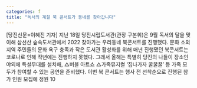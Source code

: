 ```yaml
---
categories: f
title: "독서의 계절 북 콘서트가 동네를 찾아갑니다"
---
```

[당진신문=이혜진 기자] 지난 18일 당진시립도서관(관장 구본휘)은 9월 독서의 달을 맞이해 삼선산 숲속도서관에서 2022 찾아가는 우리동네 북콘서트를 진행했다. 문화 소외 지역 주민들의 문화 욕구 충족과 작은 도서관 활성화를 위해 매년 진행됐던 북콘서트는 코로나로 인해 작년에는 진행하지 못했다. 그래서 올해는 특별히 당진의 나들이 장소인 야외에 특설무대를 설치해, △버블 아트쇼 △가족뮤지컬 ‘집나가자 꿀꿀꿀’ 등 가족 모두가 참여할 수 있는 공연을 준비했다. 이번 북 콘서트는 행사 전 선착순으로 진행된 참가 인원 모집에 정원 10
